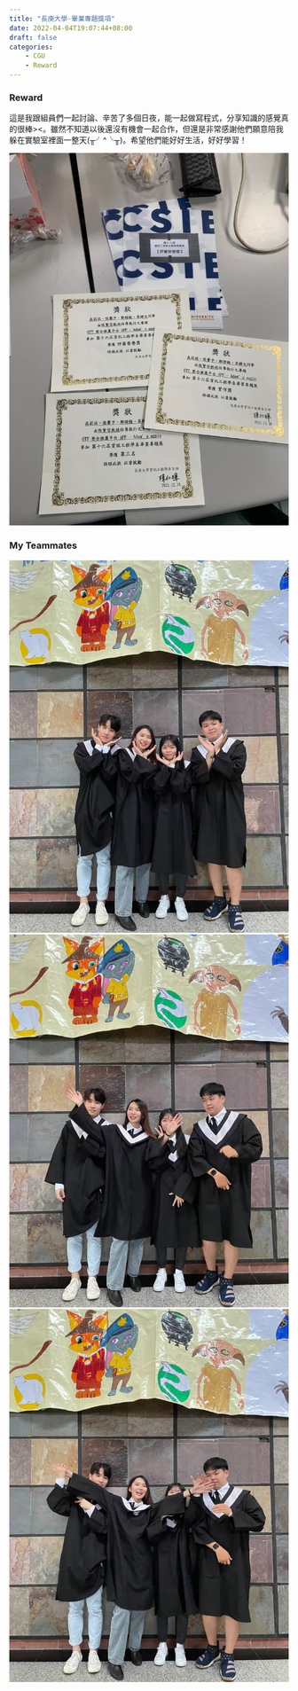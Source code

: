 ```yaml
---
title: "長庚大學-畢業專題獎項"
date: 2022-04-04T19:07:44+08:00
draft: false
categories:
    - CGU
    - Reward
---
```

### Reward
這是我跟組員們一起討論、辛苦了多個日夜，能一起做寫程式，分享知識的感覺真的很棒><。雖然不知道以後還沒有機會一起合作，但還是非常感謝他們願意陪我躲在實驗室裡面一整天(╥╯^╰╥)。希望他們能好好生活，好好學習！

![reward](/images/cgu-reward.jpg)

### My Teammates
![photo1](/images/team-ph1.jpg)
![photo2](/images/team-ph2.jpg)
![photo3](/images/team-ph3.jpg)